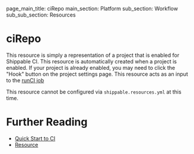 page_main_title: ciRepo
main_section: Platform
sub_section: Workflow
sub_sub_section: Resources

# ciRepo
This resource is simply a representation of a project that is enabled for Shippable CI.  This resource is automatically created when a project is enabled.  If your project is already enabled, you may need to click the "Hook" button on the project settings page.  This resource acts as an input to the [runCI job](/platform/workflow/job/runci/)

This resource cannot be configured via `shippable.resources.yml` at this time.  


# Further Reading
* [Quick Start to CI](getting-started/ci-sample)
* [Resource](/platform/workflow/resource/overview)